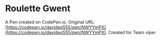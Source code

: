 # Roulette Gwent

A Pen created on CodePen.io. Original URL: [https://codepen.io/davideq555/pen/NWYYmPX](https://codepen.io/davideq555/pen/NWYYmPX).
Created for Team viper
